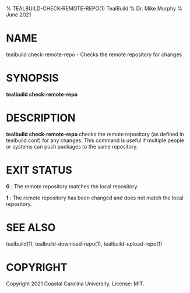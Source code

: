 % TEALBUILD-CHECK-REMOTE-REPO(1) TealBuild
% Dr. Mike Murphy
% June 2021


# NAME

tealbuild check-remote-repo - Checks the remote repository for changes


# SYNOPSIS

**tealbuild check-remote-repo**


# DESCRIPTION

**tealbuild check-remote-repo** checks the remote repository (as defined in tealbuild.conf) for any changes. This
command is useful if multiple people or systems can push packages to the same repository.


# EXIT STATUS

**0**
: The remote repository matches the local repository.

**1**
: The remote repository has been changed and does not match the local repository.


# SEE ALSO

tealbuild(1), tealbuild-download-repo(1), tealbuild-upload-repo(1)


# COPYRIGHT

Copyright 2021 Coastal Carolina University. License: MIT.
